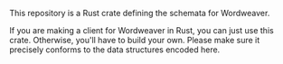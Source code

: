This repository is a Rust crate defining the schemata for Wordweaver.

If you are making a client for Wordweaver in Rust, you can just use this crate. Otherwise, you'll have to build your own. Please make sure it precisely conforms to the data structures encoded here.
